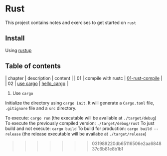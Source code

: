 # Rust

This project contains notes and exercises to get started on `rust`

## Install

Using [rustup](https://www.rust-lang.org/tools/install)

## Table of contents

| chapter | description | content |
| 01 | compile with rustc | [01-rust-compile](https://github.com/wccalvin/rust/tree/main/01-rust-compile) |
| 02 | [use cargo](https://doc.rust-lang.org/book/ch01-03-hello-cargo.html) | [hello_cargo](https://github.com/wccalvin/rust-notes/tree/main/hello_cargo) |

1. Use `cargo`

Initialize the directory using `cargo init`. It will generate a `Cargo.toml` file, `.gitignore` file and a `src` directory.

To execute: `cargo run` (the executable will be available at `./target/debug`)
To execute the previously compiled version: `./target/debug/rust`
To just build and not execute: `cargo build`
To build for production: `cargo build --release` (the release executable will be availabe at `./target/release`)
>>>>>>> 031989220db65116506e2aa684837c6b81e8b1b1
